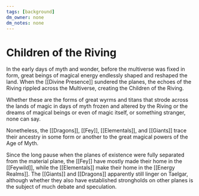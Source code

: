 ```yaml
---
tags: [background]
dm_owner: none
dm_notes: none
---
```

# Children of the Riving

In the early days of myth and wonder, before the multiverse was fixed in form, great beings of magical energy endlessly shaped and reshaped the land. When the [[Divine Presence]] sundered the planes, the echoes of the Riving rippled across the Multiverse, creating the Children of the Riving. 

Whether these are the forms of great wyrms and titans that strode across the lands of magic in days of myth frozen and altered by the Riving or the dreams of magical beings or even of magic itself, or something stranger, none can say. 

Nonetheless, the [[Dragons]], [[Fey]], [[Elementals]], and [[Giants]] trace their ancestry in some form or another to the great magical powers of the Age of Myth. 

Since the long pause when the planes of existence were fully separated from the material plane, the [[Fey]] have mostly made their home in the [[Feywild]], while the [[Elementals]] make their home in the [[Energy Realms]]. The [[Giants]] and [[Dragons]] apparently still linger on Taelgar, although whether they also have established strongholds on other planes is the subject of much debate and speculation. 